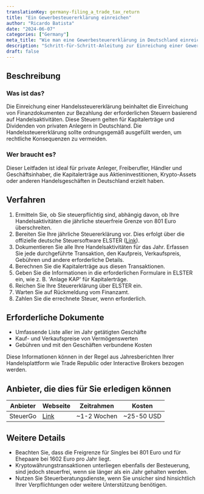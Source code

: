 ```yaml
---
translationKey: germany-filing_a_trade_tax_return
title: "Ein Gewerbesteuererklärung einreichen"
author: "Ricardo Batista"
date: "2024-06-07"
categories: ["Germany"]
meta_title: "Wie man eine Gewerbesteuererklärung in Deutschland einreicht"
description: "Schritt-für-Schritt-Anleitung zur Einreichung einer Gewerbesteuererklärung in Deutschland"
draft: false
---
```


## Beschreibung
### Was ist das?
Die Einreichung einer Handelssteuererklärung beinhaltet die Einreichung von Finanzdokumenten zur Bezahlung der erforderlichen Steuern basierend auf Handelsaktivitäten. Diese Steuern gelten für Kapitalerträge und Dividenden von privaten Anlegern in Deutschland. Die Handelssteuererklärung sollte ordnungsgemäß ausgefüllt werden, um rechtliche Konsequenzen zu vermeiden.

### Wer braucht es?
Dieser Leitfaden ist ideal für private Anleger, Freiberufler, Händler und Geschäftsinhaber, die Kapitalerträge aus Aktieninvestitionen, Krypto-Assets oder anderen Handelsgeschäften in Deutschland erzielt haben.

## Verfahren
1. Ermitteln Sie, ob Sie steuerpflichtig sind, abhängig davon, ob Ihre Handelsaktivitäten die jährliche steuerfreie Grenze von 801 Euro überschreiten.
2. Bereiten Sie Ihre jährliche Steuererklärung vor. Dies erfolgt über die offizielle deutsche Steuersoftware ELSTER ([Link](https://www.elster.de/eportal/start)).
3. Dokumentieren Sie alle Ihre Handelsaktivitäten für das Jahr. Erfassen Sie jede durchgeführte Transaktion, den Kaufpreis, Verkaufspreis, Gebühren und andere erforderliche Details.
4. Berechnen Sie die Kapitalerträge aus diesen Transaktionen.
5. Geben Sie die Informationen in die erforderlichen Formulare in ELSTER ein, wie z. B. 'Anlage KAP' für Kapitalerträge.
6. Reichen Sie Ihre Steuererklärung über ELSTER ein.
7. Warten Sie auf Rückmeldung vom Finanzamt.
8. Zahlen Sie die errechnete Steuer, wenn erforderlich.

## Erforderliche Dokumente
- Umfassende Liste aller im Jahr getätigten Geschäfte
- Kauf- und Verkaufspreise von Vermögenswerten
- Gebühren und mit den Geschäften verbundene Kosten

Diese Informationen können in der Regel aus Jahresberichten Ihrer Handelsplattform wie Trade Republic oder Interactive Brokers bezogen werden.

## Anbieter, die dies für Sie erledigen können

| Anbieter         | Webseite         | Zeitrahmen      | Kosten          |
| ---------------  | ---------------  | :-------------: | :-------------: |
| SteuerGo         | [Link](https://steuergo.de/)         | ~1-2 Wochen    | ~25-50 USD     |

## Weitere Details
- Beachten Sie, dass die Freigrenze für Singles bei 801 Euro und für Ehepaare bei 1602 Euro pro Jahr liegt.
- Kryptowährungstransaktionen unterliegen ebenfalls der Besteuerung, sind jedoch steuerfrei, wenn sie länger als ein Jahr gehalten werden.
- Nutzen Sie Steuerberatungsdienste, wenn Sie unsicher sind hinsichtlich Ihrer Verpflichtungen oder weitere Unterstützung benötigen.